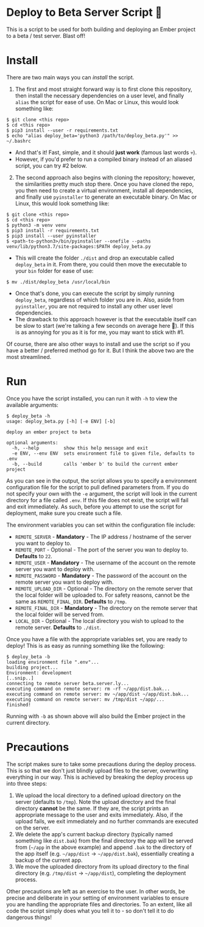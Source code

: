 # Deploy to Beta Server Script 🚀

This is a script to be used for both building and deploying an Ember project to a beta / test server. Blast off!

# Install
There are two main ways you can *install* the script. 

1. The first and most straight forward way is to first clone this repository, then install the necessary dependencies on a user level, and finally `alias` the script for ease of use. On Mac or Linux, this would look something like:
```
$ git clone <this repo>
$ cd <this repo>
$ pip3 install --user -r requirements.txt
$ echo "alias deploy_beta='python3 /path/to/deploy_beta.py'" >> ~/.bashrc
```
  * And that's it! Fast, simple, and it should **just work** (famous last words 💀). 
  * However, if you'd prefer to run a compiled binary instead of an aliased script, you can try #2 below.

2. The second approach also begins with cloning the repository; however, the similarities pretty much stop there. Once you have cloned the repo, you then need to create a virtual environment, install all dependencies, and finally use `pyinstaller` to generate an executable binary. On Mac or Linux, this would look something like:
```
$ git clone <this repo>
$ cd <this repo>
$ python3 -m venv venv
$ pip3 install -r requirements.txt
$ pip3 install --user pyinstaller
$ <path-to-python3>/bin/pyinstaller --onefile --paths venv/lib/python3.7/site-packages:$PATH deploy_beta.py
```
  * This will create the folder `./dist` and drop an executable called `deploy_beta` in it. From there, you could then move the executable to your `bin` folder for ease of use:
```
$ mv ./dist/deploy_beta /usr/local/bin
```
  * Once that's done, you can execute the script by simply running `deploy_beta`, regardless of which folder you are in. Also, aside from `pyinstaller`, you are not required to install any other user level dependencies. 
  * The drawback to this approach however is that the executable itself can be slow to start (we're talking a few seconds on average here 😬). If this is as annoying for you as it is for me, you may want to stick with #1. 

Of course, there are also other ways to install and use the script so if you have a better / preferred method go for it. But I think the above two are the most streamlined.

# Run
Once you have the script installed, you can run it with `-h` to view the available arguments:
```
$ deploy_beta -h
usage: deploy_beta.py [-h] [-e ENV] [-b]

deploy an ember project to beta

optional arguments:
  -h, --help         show this help message and exit
  -e ENV, --env ENV  sets environment file to given file, defaults to .env
  -b, --build        calls 'ember b' to build the current ember project
```
As you can see in the output, the script allows you to specify a environment configuration file for the script to pull defined parameters from. If you do not specify your own with the `-e` argument, the script will look in the current directory for a file called `.env`. If this file does not exist, the script will fail and exit immediately. As such, before you attempt to use the script for deployment, make sure you create such a file. 

The environment variables you can set within the configuration file include:
* `REMOTE_SERVER` - **Mandatory** - The IP address / hostname of the server you want to deploy to.
* `REMOTE_PORT` - Optional - The port of the server you wan to deploy to. **Defaults** to `22`.
* `REMOTE_USER` - **Mandatory** - The username of the account on the remote server you want to deploy with.
* `REMOTE_PASSWORD` - **Mandatory** - The password of the account on the remote server you want to deploy with.
* `REMOTE_UPLOAD_DIR` - Optional - The directory on the remote server that the local folder will be uploaded to. For safety reasons, cannot be the same as `REMOTE_FINAL_DIR`. **Defaults** to `/tmp`.
* `REMOTE_FINAL_DIR` - **Mandatory** - The directory on the remote server that the local folder will be served from.
* `LOCAL_DIR` - Optional - The local directory you wish to upload to the remote server. **Defaults** to `./dist`.

Once you have a file with the appropriate variables set, you are ready to deploy! This is as easy as running something like the following:
```
$ deploy_beta -b
loading environment file ".env"...
building project...
Environment: development
[..snip..]
connecting to remote server beta.server.ly...
executing command on remote server: rm -rf ~/app/dist.bak...
executing command on remote server: mv ~/app/dist ~/app/dist.bak...
executing command on remote server: mv /tmp/dist ~/app/...
finished!
```
Running with `-b` as shown above will also build the Ember project in the current directory.

# Precautions
The script makes sure to take some precautions during the deploy process. This is so that we don't just blindly upload files to the server, overwriting everything in our way. This is achieved by breaking the deploy process up into three steps:
1. We upload the local directory to a defined upload directory on the server (defaults to `/tmp`). Note the upload directory and the final directory **cannot** be the same. If they are, the script prints an appropriate message to the user and exits immediately. Also, if the upload fails, we exit immediately and no further commands are executed on the server.
2. We delete the app's current backup directory (typically named something like `dist.bak`) from the final directory the app will be served from (`~/app` in the above example) and append `.bak` to the directory of the app itself (e.g. `~/app/dist` -> `~/app/dist.bak`), essentially creating a backup of the current app. 
3. We move the uploaded directory from its upload directory to the final directory (e.g. `/tmp/dist` -> `~/app/dist`), completing the deployment process.

Other precautions are left as an exercise to the user. In other words, be precise and deliberate in your setting of environment variables to ensure you are handling the appropriate files and directories. To an extent, like all code the script simply does what you tell it to - so don't tell it to do dangerous things!
